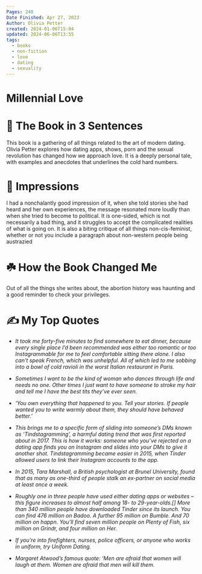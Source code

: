 ```yaml
---
Pages: 240
Date Finished: Apr 27, 2023
Author: Olivia Petter
created: 2024-01-06T15:04
updated: 2024-06-06T13:55
tags:
  - books
  - non-fiction
  - love
  - dating
  - sexuality
---
```

# Millennial Love



# 🚀 The Book in 3 Sentences
This book is a gathering of all things related to the art of modern dating. Olivia Petter explores how dating apps, shows, porn and the sexual revolution has changed how we approach love. It is a deeply personal tale, with examples and anecdotes that underlines the cold hard numbers. 

# 🎨 Impressions
I had a nonchalantly good impression of it, when she told stories she had heard and her own experiences, the message resonated more loudly than when she tried to become to political. It is one-sided, which is not necessarily a bad thing, and it struggles to accept the complicated realities of what is going on. It is also a biting critique of all things non-cis-feminist, whether or not you include a paragraph about non-western people being austrazied 

# ☘️ How the Book Changed Me
Out of all the things she writes about, the abortion history was haunting and a good reminder to check your privileges. 

# ✍️ My Top  Quotes

- *It took me forty-five minutes to find somewhere to eat dinner, because every single place I’d been recommended was either too romantic or too Instagrammable for me to feel comfortable sitting there alone. I also can’t speak French, which was unhelpful. All of which led to me sobbing into a bowl of cold ravioli in the worst Italian restaurant in Paris.* 
 
- *Sometimes I want to be the kind of woman who dances through life and needs no one. Other times I just want to have someone to stroke my hair and tell me I have the best tits they’ve ever seen.* 
 
- *‘You own everything that happened to you. Tell your stories. If people wanted you to write warmly about them, they should have behaved better.’* 
 
- *This brings me to a specific form of sliding into someone’s DMs known as ‘Tindstagramming’, a harmful dating trend that was first reported about in 2017. This is how it works: someone who you’ve rejected on a dating app finds you on Instagram and slides into your DMs to give it another shot. Tindstagramming became easier in 2015, when Tinder allowed users to link their Instagram accounts to the app.* 
 
- *In 2015, Tara Marshall, a British psychologist at Brunel University, found that as many as one-third of people stalk an ex-partner on social media at least once a week.* 
 
- *Roughly one in three people have used either dating apps or websites – this figure increases to almost half among 18- to 29-year-olds.\[\] More than 340 million people have downloaded Tinder since its launch. You can find 476 million on Badoo. A further 95 million on Bumble. And 70 million on happn. You’ll find seven million people on Plenty of Fish, six million on Grindr, and four million on Her.* 
 
- *If you’re into firefighters, nurses, police officers, or anyone who works in uniform, try Uniform Dating.* 
 
- *Margaret Atwood’s famous quote: ‘Men are afraid that women will laugh at them. Women are afraid that men will kill them.*
 
